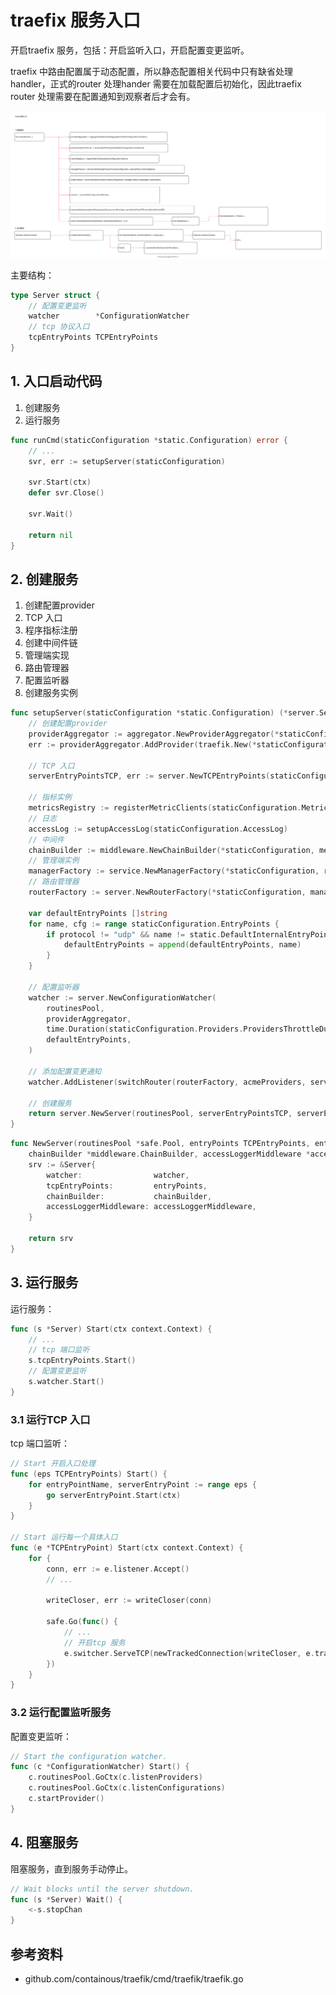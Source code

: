 <!-- ---
title: traefix 服务入口
date: 2020-07-11 16:18:47
category: showcode, gateway, traefix
--- -->

# traefix 服务入口

开启traefix 服务，包括：开启监听入口，开启配置变更监听。

traefix 中路由配置属于动态配置，所以静态配置相关代码中只有缺省处理handler，正式的router 处理hander 需要在加载配置后初始化，因此traefix router 处理需要在配置通知到观察者后才会有。

![](images/traefix_main.svg)

主要结构：

```go
type Server struct {
    // 配置变更监听
    watcher        *ConfigurationWatcher
    // tcp 协议入口
    tcpEntryPoints TCPEntryPoints
}
```

## 1. 入口启动代码

1. 创建服务
2. 运行服务

```go
func runCmd(staticConfiguration *static.Configuration) error {
    // ...
    svr, err := setupServer(staticConfiguration)

    svr.Start(ctx)
    defer svr.Close()
    
    svr.Wait()

    return nil
}
```

## 2. 创建服务

1. 创建配置provider
2. TCP 入口
3. 程序指标注册
4. 创建中间件链
5. 管理端实现
6. 路由管理器
7. 配置监听器
8. 创建服务实例

```go
func setupServer(staticConfiguration *static.Configuration) (*server.Server, error) {
    // 创建配置provider
    providerAggregator := aggregator.NewProviderAggregator(*staticConfiguration.Providers)
    err := providerAggregator.AddProvider(traefik.New(*staticConfiguration))

    // TCP 入口
    serverEntryPointsTCP, err := server.NewTCPEntryPoints(staticConfiguration.EntryPoints)

    // 指标实例
    metricsRegistry := registerMetricClients(staticConfiguration.Metrics)
    // 日志
    accessLog := setupAccessLog(staticConfiguration.AccessLog)
    // 中间件
    chainBuilder := middleware.NewChainBuilder(*staticConfiguration, metricsRegistry, accessLog)
    // 管理端实例
    managerFactory := service.NewManagerFactory(*staticConfiguration, routinesPool, metricsRegistry)
    // 路由管理器
    routerFactory := server.NewRouterFactory(*staticConfiguration, managerFactory, tlsManager, chainBuilder)
    
    var defaultEntryPoints []string
    for name, cfg := range staticConfiguration.EntryPoints {
        if protocol != "udp" && name != static.DefaultInternalEntryPointName {
            defaultEntryPoints = append(defaultEntryPoints, name)
        }
    }

    // 配置监听器
    watcher := server.NewConfigurationWatcher(
        routinesPool,
        providerAggregator,
        time.Duration(staticConfiguration.Providers.ProvidersThrottleDuration),
        defaultEntryPoints,
    )
    
    // 添加配置变更通知
    watcher.AddListener(switchRouter(routerFactory, acmeProviders, serverEntryPointsTCP, serverEntryPointsUDP))

    // 创建服务
    return server.NewServer(routinesPool, serverEntryPointsTCP, serverEntryPointsUDP, watcher, chainBuilder, accessLog), nil
}
```

```go
func NewServer(routinesPool *safe.Pool, entryPoints TCPEntryPoints, entryPointsUDP UDPEntryPoints, watcher *ConfigurationWatcher,
    chainBuilder *middleware.ChainBuilder, accessLoggerMiddleware *accesslog.Handler) *Server {
    srv := &Server{
        watcher:                watcher,
        tcpEntryPoints:         entryPoints,
        chainBuilder:           chainBuilder,
        accessLoggerMiddleware: accessLoggerMiddleware,
    }
    
    return srv
}
```

## 3. 运行服务

运行服务：

```go
func (s *Server) Start(ctx context.Context) {
    // ...
    // tcp 端口监听
    s.tcpEntryPoints.Start()
    // 配置变更监听
    s.watcher.Start()
}
```

### 3.1 运行TCP 入口

tcp 端口监听：

```go
// Start 开启入口处理
func (eps TCPEntryPoints) Start() {
    for entryPointName, serverEntryPoint := range eps {
        go serverEntryPoint.Start(ctx)
    }
}

// Start 运行每一个具体入口
func (e *TCPEntryPoint) Start(ctx context.Context) {
    for {
        conn, err := e.listener.Accept()
        // ...

        writeCloser, err := writeCloser(conn)

        safe.Go(func() {
            // ...
            // 开启tcp 服务
            e.switcher.ServeTCP(newTrackedConnection(writeCloser, e.tracker))
        })
    }
}
```

### 3.2 运行配置监听服务

配置变更监听：

```go
// Start the configuration watcher.
func (c *ConfigurationWatcher) Start() {
    c.routinesPool.GoCtx(c.listenProviders)
    c.routinesPool.GoCtx(c.listenConfigurations)
    c.startProvider()
}
```

## 4. 阻塞服务

阻塞服务，直到服务手动停止。

```go
// Wait blocks until the server shutdown.
func (s *Server) Wait() {
    <-s.stopChan
}
```

## 参考资料

- github.com/containous/traefik/cmd/traefik/traefik.go


